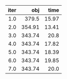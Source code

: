 |  iter |      obj |    time |
| -----:| --------:| -------:|
| $1.0$ |  $379.5$ | $15.97$ |
| $2.0$ | $354.91$ | $13.41$ |
| $3.0$ | $343.74$ |  $20.8$ |
| $4.0$ | $343.74$ | $17.82$ |
| $5.0$ | $343.74$ | $18.39$ |
| $6.0$ | $343.74$ | $19.85$ |
| $7.0$ | $343.74$ |  $20.0$ |

